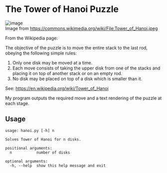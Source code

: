 <h1>The Tower of Hanoi Puzzle</h1>

![image](https://user-images.githubusercontent.com/64698816/115041732-70d29a80-9e98-11eb-900e-3cb12fd9f1a0.png)  
Image from https://commons.wikimedia.org/wiki/File:Tower_of_Hanoi.jpeg

From the Wikipedia page:

The objective of the puzzle is to move the entire stack to the last rod, obeying the following simple rules:  
1.  Only one disk may be moved at a time.
2.  Each move consists of taking the upper disk from one of the stacks and placing it on top of another stack or on an empty rod.
3.  No disk may be placed on top of a disk which is smaller than it.

See: https://en.wikipedia.org/wiki/Tower_of_Hanoi  

My program outputs the required move and a text rendering of the puzzle at each stage.

<h2>Usage</h2>

````
usage: hanoi.py [-h] n

Solves Tower of Hanoi for n disks.

positional arguments:
  n           number of disks

optional arguments:
  -h, --help  show this help message and exit
````
